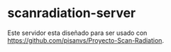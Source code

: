 # scanradiation-server

Este servidor esta diseñado para ser usado con https://github.com/pisanvs/Proyecto-Scan-Radiation.